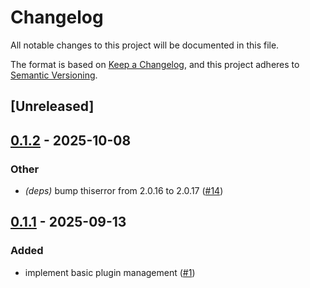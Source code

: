 # Changelog

All notable changes to this project will be documented in this file.

The format is based on [Keep a Changelog](https://keepachangelog.com/en/1.0.0/),
and this project adheres to [Semantic Versioning](https://semver.org/spec/v2.0.0.html).

## [Unreleased]

## [0.1.2](https://github.com/nfejzic/plux/compare/murus-v0.1.1...murus-v0.1.2) - 2025-10-08

### Other

- *(deps)* bump thiserror from 2.0.16 to 2.0.17 ([#14](https://github.com/nfejzic/plux/pull/14))

## [0.1.1](https://github.com/nfejzic/plux/compare/murus-v0.1.0...murus-v0.1.1) - 2025-09-13

### Added

- implement basic plugin management ([#1](https://github.com/nfejzic/plux/pull/1))
